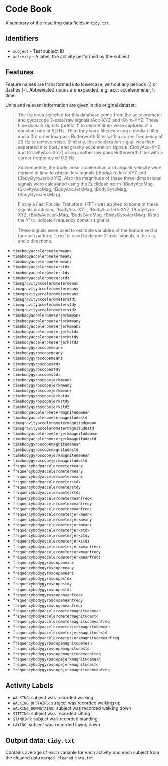 
# Code Book

A summary of the resulting data fields in `tidy.txt`.

## Identifiers

* `subject` - Test subject ID
* `activity` - A label, the activity performed by the subject

## Features
Feature names are transformed into lowercase, without any periods (.) or dashes (-).
Abbreviated nouns are expanded, e.g. acc: accelerometer, t: time

Units and relevant information are given in the original dataset:

> The features selected for this database come from the accelerometer and gyroscope 3-axial raw signals tAcc-XYZ and tGyro-XYZ. These time domain signals (prefix 't' to denote time) were captured at a constant rate of 50 Hz. Then they were filtered using a median filter and a 3rd order low pass Butterworth filter with a corner frequency of 20 Hz to remove noise. Similarly, the acceleration signal was then separated into body and gravity acceleration signals (tBodyAcc-XYZ and tGravityAcc-XYZ) using another low pass Butterworth filter with a corner frequency of 0.3 Hz. 
> 
> Subsequently, the body linear acceleration and angular velocity were
> derived in time to obtain Jerk signals (tBodyAccJerk-XYZ and
> tBodyGyroJerk-XYZ). Also the magnitude of these three-dimensional
> signals were calculated using the Euclidean norm (tBodyAccMag,
> tGravityAccMag, tBodyAccJerkMag, tBodyGyroMag, tBodyGyroJerkMag).
> 
> Finally a Fast Fourier Transform (FFT) was applied to some of these
> signals producing fBodyAcc-XYZ, fBodyAccJerk-XYZ, fBodyGyro-XYZ,
> fBodyAccJerkMag, fBodyGyroMag, fBodyGyroJerkMag. (Note the 'f' to
> indicate frequency domain signals). 
> 
> These signals were used to estimate variables of the feature vector
> for each pattern:   '-xyz' is used to denote 3-axial signals in the x,
> y and z directions.

- `timebodyaccelerometermeanx`
- `timebodyaccelerometermeany`
- `timebodyaccelerometermeanz`
- `timebodyaccelerometerstdx`
- `timebodyaccelerometerstdy`
- `timebodyaccelerometerstdz`
- `timegravityaccelerometermeanx`
- `timegravityaccelerometermeany`
- `timegravityaccelerometermeanz`
- `timegravityaccelerometerstdx`
- `timegravityaccelerometerstdy`
- `timegravityaccelerometerstdz`
- `timebodyaccelerometerjerkmeanx`
- `timebodyaccelerometerjerkmeany`
- `timebodyaccelerometerjerkmeanz`
- `timebodyaccelerometerjerkstdx`
- `timebodyaccelerometerjerkstdy`
- `timebodyaccelerometerjerkstdz`
- `timebodygyroscopemeanx`
- `timebodygyroscopemeany`
- `timebodygyroscopemeanz`
- `timebodygyroscopestdx`
- `timebodygyroscopestdy`
- `timebodygyroscopestdz`
- `timebodygyroscopejerkmeanx`
- `timebodygyroscopejerkmeany`
- `timebodygyroscopejerkmeanz`
- `timebodygyroscopejerkstdx`
- `timebodygyroscopejerkstdy`
- `timebodygyroscopejerkstdz`
- `timebodyaccelerometermagnitudemean`
- `timebodyaccelerometermagnitudestd`
- `timegravityaccelerometermagnitudemean`
- `timegravityaccelerometermagnitudestd`
- `timebodyaccelerometerjerkmagnitudemean`
- `timebodyaccelerometerjerkmagnitudestd`
- `timebodygyroscopemagnitudemean`
- `timebodygyroscopemagnitudestd`
- `timebodygyroscopejerkmagnitudemean`
- `timebodygyroscopejerkmagnitudestd`
- `frequencybodyaccelerometermeanx`
- `frequencybodyaccelerometermeany`
- `frequencybodyaccelerometermeanz`
- `frequencybodyaccelerometerstdx`
- `frequencybodyaccelerometerstdy`
- `frequencybodyaccelerometerstdz`
- `frequencybodyaccelerometermeanfreqx`
- `frequencybodyaccelerometermeanfreqy`
- `frequencybodyaccelerometermeanfreqz`
- `frequencybodyaccelerometerjerkmeanx`
- `frequencybodyaccelerometerjerkmeany`
- `frequencybodyaccelerometerjerkmeanz`
- `frequencybodyaccelerometerjerkstdx`
- `frequencybodyaccelerometerjerkstdy`
- `frequencybodyaccelerometerjerkstdz`
- `frequencybodyaccelerometerjerkmeanfreqx`
- `frequencybodyaccelerometerjerkmeanfreqy`
- `frequencybodyaccelerometerjerkmeanfreqz`
- `frequencybodygyroscopemeanx`
- `frequencybodygyroscopemeany`
- `frequencybodygyroscopemeanz`
- `frequencybodygyroscopestdx`
- `frequencybodygyroscopestdy`
- `frequencybodygyroscopestdz`
- `frequencybodygyroscopemeanfreqx`
- `frequencybodygyroscopemeanfreqy`
- `frequencybodygyroscopemeanfreqz`
- `frequencybodyaccelerometermagnitudemean`
- `frequencybodyaccelerometermagnitudestd`
- `frequencybodyaccelerometermagnitudemeanfreq`
- `frequencybodyaccelerometerjerkmagnitudemean`
- `frequencybodyaccelerometerjerkmagnitudestd`
- `frequencybodyaccelerometerjerkmagnitudemeanfreq`
- `frequencybodygyroscopemagnitudemean`
- `frequencybodygyroscopemagnitudestd`
- `frequencybodygyroscopemagnitudemeanfreq`
- `frequencybodygyroscopejerkmagnitudemean`
- `frequencybodygyroscopejerkmagnitudestd`
- `frequencybodygyroscopejerkmagnitudemeanfreq`


## Activity Labels

* `WALKING`: subject was recorded walking 
* `WALKING_UPSTAIRS`: subject was recorded walking up 
* `WALKING_DOWNSTAIRS`: subject was recorded walking down
* `SITTING`: subject was recorded sitting 
* `STANDING`: subject was recorded standing 
* `LAYING`: subject was recorded laying down 

## Output data: `tidy.txt`
Contains average of each variable for each activity and each subject from the cleaned data `merged_cleaned_data.txt`